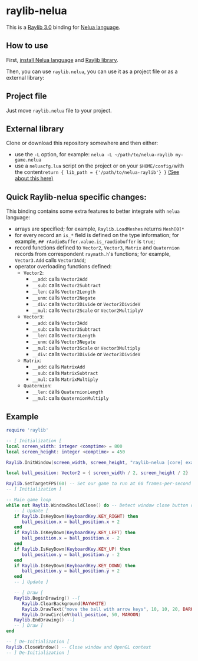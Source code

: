 # raylib-nelua

This is a [Raylib 3.0][raylib-website] binding for [Nelua language][nelua-website].

## How to use

First, [install Nelua language][nelua-install] and [Raylib library][raylib-install].

Then, you can use `raylib.nelua`, you can use it as a project file or as a external library:

## Project file
Just move `raylib.nelua` file to your project.

## External library
Clone or download this repository somewhere and then either:
* use the `-L` option, for example: `nelua -L ~/path/to/nelua-raylib my-game.nelua`
* use a `neluacfg.lua` script on the project or on your `$HOME/config/`with the content`return { lib_path = {'/path/to/nelua-raylib'} }`
[(See about this here)][nelua-L-option]

## Quick Raylib-nelua specific changes:
This binding contains some extra features to better integrate with `nelua` language:

* arrays are specified; for example, `Raylib.LoadMeshes` returns `Mesh[0]*` 
* for every record an `is_*` field is defined on the type information; for example, `## rAudioBuffer.value.is_raudiobuffer` is `true`;
* record functions defined to `Vector2`, `Vector3`, `Matrix` and `Quaternion` records from correspondent `raymath.h`'s functions; for example, `Vector3.Add` calls `Vector3Add`;
* operator overloading functions defined:
    * `Vector2`: 
        * `__add`: calls `Vector2Add`
        * `__sub`: calls `Vector2Subtract`
        * `__len`: calls `Vector2Length`
        * `__unm`: calls `Vector2Negate`
        * `__div`: calls `Vector2Divide` or `Vector2DivideV`
        * `__mul`: calls `Vector2Scale` or `Vector2MultiplyV`
    * `Vector3`: 
        * `__add`: calls `Vector3Add`
        * `__sub`: calls `Vector3Subtract`
        * `__len`: calls `Vector3Length`
        * `__unm`: calls `Vector3Negate`
        * `__mul`: calls `Vector3Scale` or `Vector3Multiply`
        * `__div`: calls `Vector3Divide` or `Vector3DivideV`
    * `Matrix`: 
        * `__add`: calls `MatrixAdd`
        * `__sub`: calls `MatrixSubtract`
        * `__mul`: calls `MatrixMultiply`
    * `Quaternion`: 
        * `__len`: calls `QuaternionLength`
        * `__mul`: calls `QuaternionMultiply`

## Example

```Lua
require 'raylib'

-- [ Initialization [
local screen_width: integer <comptime> = 800
local screen_height: integer <comptime> = 450

Raylib.InitWindow(screen_width, screen_height, "raylib-nelua [core] example - keyboard input")

local ball_position: Vector2 = { screen_width / 2, screen_height / 2}

Raylib.SetTargetFPS(60) -- Set our game to run at 60 frames-per-second
-- ] Initialization ]

-- Main game loop
while not Raylib.WindowShouldClose() do -- Detect window close button or ESC key
   -- [ Update [
   if Raylib.IsKeyDown(KeyboardKey.KEY_RIGHT) then
      ball_position.x = ball_position.x + 2
   end
   if Raylib.IsKeyDown(KeyboardKey.KEY_LEFT) then
      ball_position.x = ball_position.x - 2
   end
   if Raylib.IsKeyDown(KeyboardKey.KEY_UP) then
      ball_position.y = ball_position.y - 2
   end
   if Raylib.IsKeyDown(KeyboardKey.KEY_DOWN) then
      ball_position.y = ball_position.y + 2
   end
   -- ] Update ]

   -- [ Draw [
   Raylib.BeginDrawing() --[
      Raylib.ClearBackground(RAYWHITE)
      Raylib.DrawText("move the ball with arrow keys", 10, 10, 20, DARKGRAY)
      Raylib.DrawCircleV(ball_position, 50, MAROON)
   Raylib.EndDrawing() --]
   -- ] Draw ]
end

-- [ De-Initialization [
Raylib.CloseWindow() -- Close window and OpenGL context
-- ] De-Initialization ]
```

[raylib-website]: https://raylib.com/
[raylib-install]: https://github.com/raysan5/raylib#build-and-installation
[nelua-website]: https://nelua.io/
[nelua-install]: https://nelua.io/installing/
[nelua-L-option]: https://github.com/edubart/nelua-lang/commit/9683c40d2d99e119990ea19666be0f22fa7f9303
